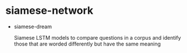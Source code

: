 # siamese-network

* siamese-dream

    Siamese LSTM models to compare questions in a corpus and identify those that are worded differently but have the same meaning

